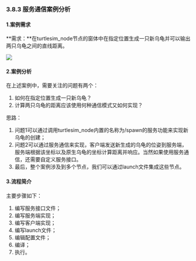 ### 3.8.3 服务通信案例分析

#### 1.案例需求

**需求：**在turtlesim\_node节点的窗体中在指定位置生成一只新乌龟并可以输出两只乌龟之间的直线距离。

![](/assets/3.8.1案例02_server_client.gif)

#### 2.案例分析

在上述案例中，需要关注的问题有两个：

1. 如何在指定位置生成一只新乌龟？
2. 计算两只乌龟的距离应该使用何种通信模式又如何实现？

思路：

1. 问题1可以通过调用turtlesim\_node内置的名称为/spawn的服务功能来实现新乌龟的创建；
2. 问题2可以通过服务通信来实现，客户端发送新生成的乌龟的位姿到服务端，服务端根据该坐标以及原生乌龟的坐标计算距离并响应。当然如果使用服务通信，还需要自定义服务接口。
3. 最后，整个案例涉及到多个节点，我们可以通过launch文件集成这些节点。

#### 3.流程简介

主要步骤如下：

1. 编写服务接口文件；
2. 编写服务端实现；
3. 编写客户端实现；
4. 编写launch文件；
5. 编辑配置文件；
6. 编译；
7. 执行。



